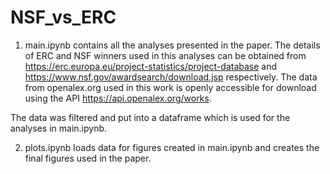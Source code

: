 # NSF_vs_ERC

1) main.ipynb contains all the analyses presented in the paper. 
The details of ERC and NSF winners used in this analyses can be obtained from https://erc.europa.eu/project-statistics/project-database
and https://www.nsf.gov/awardsearch/download.jsp respectively.
The data from openalex.org used in this work is openly accessible for download using the API https://api.openalex.org/works.

The data was filtered and put into a dataframe which is used for the analyses in main.ipynb.

2) plots.ipynb loads data for figures created in main.ipynb and creates the final figures used in the paper.

